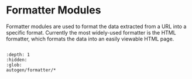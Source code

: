# Formatter Modules

Formatter modules are used to format the data extracted from a URL into a specific format. Currently the most widely-used formatter is the HTML formatter, which formats the data into an easily viewable HTML page.

```{include} autogen/formatter.md
```

```{toctree}
:depth: 1
:hidden:
:glob:
autogen/formatter/*
```